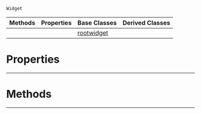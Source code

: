 `Widget`

|Methods|Properties|Base Classes|Derived Classes|
|---|---|---|---|
| | |[rootwidget](https://github.com/dragonCASTjosh/PlasmaDocs/blob/master/code_reference/class_reference/rootwidget.markdown)| |


 #  Properties


---  
 #  Methods


---  
 

 
